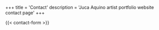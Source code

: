+++
title = 'Contact'
description = 'Juca Aquino artist portfolio website contact page'
+++

{{< contact-form >}}

